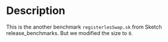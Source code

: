 # Description

This is the another benchmark `registerlesSwap.sk` from Sketch release_benchmarks.
But we modified the size to `8`.
